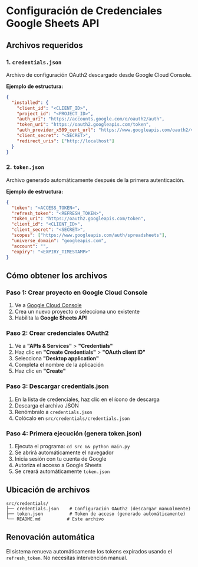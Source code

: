 # Configuración de Credenciales Google Sheets API

## Archivos requeridos

### 1. `credentials.json`
Archivo de configuración OAuth2 descargado desde Google Cloud Console.

**Ejemplo de estructura:**
```json
{
  "installed": {
    "client_id": "<CLIENT_ID>",
    "project_id": "<PROJECT_ID>",
    "auth_uri": "https://accounts.google.com/o/oauth2/auth",
    "token_uri": "https://oauth2.googleapis.com/token",
    "auth_provider_x509_cert_url": "https://www.googleapis.com/oauth2/v1/certs",
    "client_secret": "<SECRET>",
    "redirect_uris": ["http://localhost"]
  }
}
```

### 2. `token.json`
Archivo generado automáticamente después de la primera autenticación.

**Ejemplo de estructura:**
```json
{
  "token": "<ACCESS_TOKEN>",
  "refresh_token": "<REFRESH_TOKEN>",
  "token_uri": "https://oauth2.googleapis.com/token",
  "client_id": "<CLIENT_ID>",
  "client_secret": "<SECRET>",
  "scopes": ["https://www.googleapis.com/auth/spreadsheets"],
  "universe_domain": "googleapis.com",
  "account": "",
  "expiry": "<EXPIRY_TIMESTAMP>"
}
```

## Cómo obtener los archivos

### Paso 1: Crear proyecto en Google Cloud Console
1. Ve a [Google Cloud Console](https://console.cloud.google.com/)
2. Crea un nuevo proyecto o selecciona uno existente
3. Habilita la **Google Sheets API**

### Paso 2: Crear credenciales OAuth2
1. Ve a **"APIs & Services"** > **"Credentials"**
2. Haz clic en **"Create Credentials"** > **"OAuth client ID"**
3. Selecciona **"Desktop application"**
4. Completa el nombre de la aplicación
5. Haz clic en **"Create"**

### Paso 3: Descargar credentials.json
1. En la lista de credenciales, haz clic en el ícono de descarga
2. Descarga el archivo JSON
3. Renómbralo a `credentials.json`
4. Colócalo en `src/credentials/credentials.json`

### Paso 4: Primera ejecución (genera token.json)
1. Ejecuta el programa: `cd src && python main.py`
2. Se abrirá automáticamente el navegador
3. Inicia sesión con tu cuenta de Google
4. Autoriza el acceso a Google Sheets
5. Se creará automáticamente `token.json`

## Ubicación de archivos

```
src/credentials/
├── credentials.json    # Configuración OAuth2 (descargar manualmente)
├── token.json          # Token de acceso (generado automáticamente)
└── README.md          # Este archivo
```

## Renovación automática

El sistema renueva automáticamente los tokens expirados usando el `refresh_token`. No necesitas intervención manual.